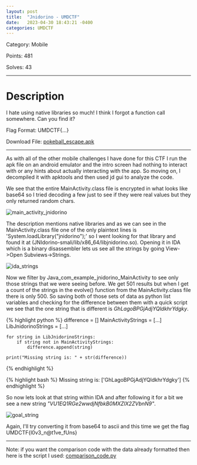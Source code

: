 ```yaml
---
layout: post
title:  "Jnidorino - UMDCTF"
date:   2023-04-30 18:43:21 -0400
categories: UMDCTF
---
```


Category: Mobile

Points: 481

Solves: 43


---

<h1> Description </h1>

I hate using native libraries so much! I think I forgot a function call somewhere. Can you find it?

Flag Format: UMDCTF{...}

Download File: [pokeball_escape.apk](/ctf_writeups/assets/challenges/pokeball_escape.apk)

---

As with all of the other mobile challenges I have done for this CTF I run the apk file on an android emulator and the intro screen had nothing to interact with or any hints about actually interacting with the app. So moving on, I decompiled it with apktools and then used jd gui to analyze the code. 

We see that the entire MainActivity.class file is encrypted in what looks like base64 so I tried decoding a few just to see if they were real values but they only returned random chars. 

![main_activity_jnidorino](/ctf_writeups/assets/images/main_activity_jnidorino.png)


The description mentions native libraries and as we can see in the MainActivity.class file one of the only plaintext lines is 'System.loadLibrary("jnidorino");' so I went looking for that library and found it at (JNIdorino-smali/lib/x86_64/libjnidorino.so). Opening it in IDA which is a binary disassembler lets us see all the strings by going View->Open Subviews->Strings.

![ida_strings](/ctf_writeups/assets/images/IDA_Strings.png)

Now we filter by Java_com_example_jnidorino_MainActivity to see only those strings that we were seeing before. We get 501 results but when I get a count of the strings in the evolve() function from the MainActivity.class file there is only 500. So saving both of those sets of data as python list variables and checking for the difference between them with a quick script we see that the one string that is different is *GhLagoBPGjAdjYQldkhrYdgky*.

{% highlight python %}
    difference = []
    MainActivityStrings = [...]
    LibJnidorinoStrings = [...]

    for string in LibJnidorinoStrings:
        if string not in MainActivityStrings:
            difference.append(string)
    
    print("Missing string is: " + str(difference))

{% endhighlight %}

{% highlight bash %}
    Missing string is: ['GhLagoBPGjAdjYQldkhrYdgky']
{% endhighlight %}

So now lets look at that string within IDA and after following it for a bit we see a new string *"VU1EQ1RGe2wwdjNfbkB0MXZlX2ZVbnN9"*. 

![goal_string](/ctf_writeups/assets/images/goal_string_UMDCTF.png)


Again, I'll try converting it from base64 to ascii and this time we get the flag UMDCTF{l0v3_n@t1ve_fUns}


---

Note: if you want the comparison code with the data already formatted then here is the script I used: [comparison_code.py](/ctf_writeups/assets/code/comparison_code.py)

